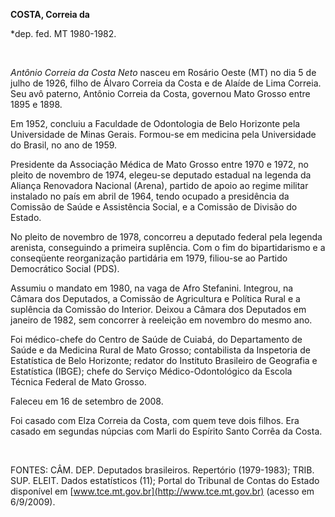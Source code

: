 **COSTA, Correia da**

\*dep. fed. MT 1980-1982.

 

*Antônio Correia da Costa Neto* nasceu em Rosário Oeste (MT) no dia 5 de
julho de 1926, filho de Álvaro Correia da Costa e de Alaíde de Lima
Correia. Seu avô paterno, Antônio Correia da Costa, governou Mato Grosso
entre 1895 e 1898.

Em 1952, concluiu a Faculdade de Odontologia de Belo Horizonte pela
Universidade de Minas Gerais. Formou-se em medicina pela Universidade do
Brasil, no ano de 1959.

Presidente da Associação Médica de Mato Grosso entre 1970 e 1972, no
pleito de novembro de 1974, elegeu-se deputado estadual na legenda da
Aliança Renovadora Nacional (Arena), partido de apoio ao regime militar
instalado no país em abril de 1964, tendo ocupado a presidência da
Comissão de Saúde e Assistência Social, e a Comissão de Divisão do
Estado.

No pleito de novembro de 1978, concorreu a deputado federal pela legenda
arenista, conseguindo a primeira suplência. Com o fim do bipartidarismo
e a conseqüente reorganização partidária em 1979, filiou-se ao Partido
Democrático Social (PDS).

Assumiu o mandato em 1980, na vaga de Afro Stefanini. Integrou, na
Câmara dos Deputados, a Comissão de Agricultura e Política Rural e a
suplência da Comissão do Interior. Deixou a Câmara dos Deputados em
janeiro de 1982, sem concorrer à reeleição em novembro do mesmo ano.

Foi médico-chefe do Centro de Saúde de Cuiabá, do Departamento de Saúde
e da Medicina Rural de Mato Grosso; contabilista da Inspetoria de
Estatística de Belo Horizonte; redator do Instituto Brasileiro de
Geografia e Estatística (IBGE); chefe do Serviço Médico-Odontológico da
Escola Técnica Federal de Mato Grosso.

Faleceu em 16 de setembro de 2008.

Foi casado com Elza Correia da Costa, com quem teve dois filhos. Era
casado em segundas núpcias com Marli do Espírito Santo Corrêa da Costa.

 

FONTES: CÂM. DEP. Deputados brasileiros. Repertório (1979-1983); TRIB.
SUP. ELEIT. Dados estatísticos (11); Portal do Tribunal de Contas do
Estado disponível em [www.tce.mt.gov.br](http://www.tce.mt.gov.br)
(acesso em 6/9/2009).

 
